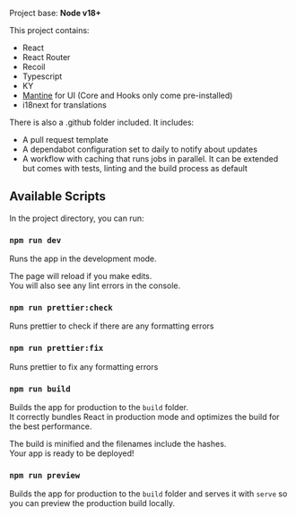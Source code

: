 Project base: **Node v18+**

This project contains:

- React
- React Router
- Recoil
- Typescript
- KY
- [Mantine](https://mantine.dev/) for UI (Core and Hooks only come pre-installed)
- i18next for translations

There is also a .github folder included. It includes:

- A pull request template
- A dependabot configuration set to daily to notify about updates
- A workflow with caching that runs jobs in parallel. It can be extended but comes with tests, linting and the build process as default

## Available Scripts

In the project directory, you can run:

### `npm run dev`

Runs the app in the development mode.

The page will reload if you make edits.\
You will also see any lint errors in the console.

### `npm run prettier:check`

Runs prettier to check if there are any formatting errors

### `npm run prettier:fix`

Runs prettier to fix any formatting errors

### `npm run build`

Builds the app for production to the `build` folder.\
It correctly bundles React in production mode and optimizes the build for the best performance.

The build is minified and the filenames include the hashes.\
Your app is ready to be deployed!

### `npm run preview`

Builds the app for production to the `build` folder and serves it with `serve` so you can preview the production build locally.
